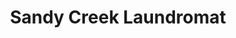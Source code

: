 ---
title: "Sandy Creek Laundromat"
url: /colorado-springs/sandy-creek-laundromat/
shop: laundry
---
